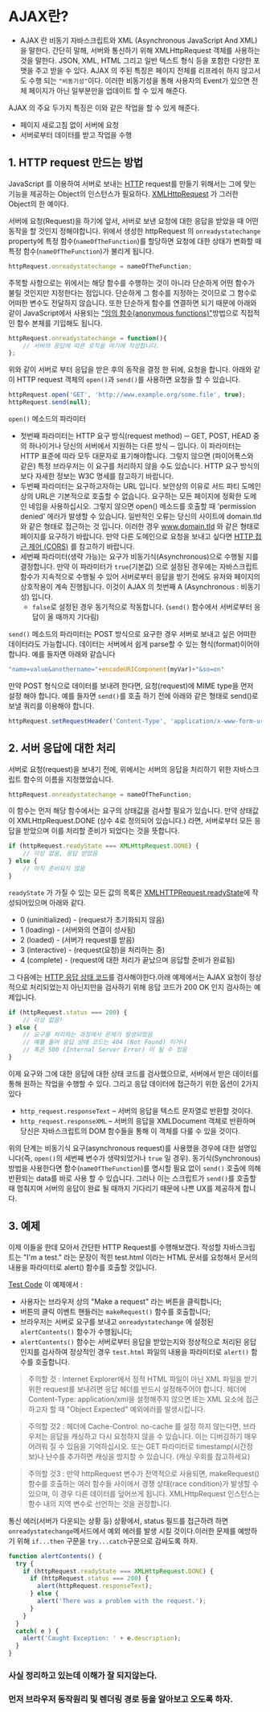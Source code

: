 # AJAX란?

* AJAX 란 비동기 자바스크립트와 XML  (Asynchronous JavaScript And XML) 을 말한다.
간단히 말해, 서버와 통신하기 위해 XMLHttpRequest 객체를 사용하는 것을 말한다.
JSON, XML, HTML 그리고 일반 텍스트 형식 등을 포함한 다양한 포맷을 주고 받을 수 있다.
AJAX 의 주된 특징은 페이지 전체를 리프레쉬 하지 않고서도 수행 되는 `"비동기성"`이다. 
이러한 비동기성을 통해 사용자의 Event가 있으면 전체 페이지가 아닌 일부분만을 업데이트 할 수 있게 해준다.

AJAX 의 주요 두가지 특징은 이와 같은 작업을 할 수 있게 해준다.
* 페이지 새로고침 없이 서버에 요청
* 서버로부터 데이터를 받고 작업을 수행

## 1. HTTP request 만드는 방법

JavaScript 를 이용하여 서버로 보내는 [HTTP](HTTP.md) request를 만들기 위해서는 그에 맞는 기능을 제공하는 Object의 인스턴스가 필요하다. [XMLHttpRequest](XHR.md) 가 그러한 Object의 한 예이다.

서버에 요청(Request)을 하기에 앞서, 서버로 보낸 요청에 대한 응답을 받았을 때 어떤 동작을 할 것인지 정해야합니다. 위에서 생성한 httpRequest 의 `onreadystatechange` property에 특정 함수(`nameOfTheFunction`)를 할당하면 요청에 대한 상태가 변화할 때 특정 함수(`nameOfTheFunction`)가 불리게 됩니다.

```javascript
httpRequest.onreadystatechange = nameOfTheFunction;
```

주목할 사항으로는 위에서는 해당 함수를 수행하는 것이 아니라 단순하게 어떤 함수가 불릴 것인지만 지정한다는 점입니다. 단순하게 그 함수를 지정하는 것이므로 그 함수로 어떠한 변수도 전달하지 않습니다. 또한 단순하게 함수를 연결하면 되기 때문에 아래와 같이 JavaScript에서 사용되는 ["임의 함수(anonymous functions)"](AF.md)방법으로 직접적인 함수 본체를 기입해도 됩니다.

```javascript
httpRequest.onreadystatechange = function(){
    // 서버의 응답에 따른 로직을 여기에 작성합니다.
};
```

위와 같이 서버로 부터 응답을 받은 후의 동작을 결정 한 뒤에, 요청을 합니다. 아래와 같이 HTTP request 객체의 `open()`과 `send()`를 사용하면 요청을 할 수 있습니다.

```javascript
httpRequest.open('GET', 'http://www.example.org/some.file', true);
httpRequest.send(null);
```

`open()` 메소드의 파라미터

* 첫번째 파라미터는 HTTP 요구 방식(request method) ─ GET, POST, HEAD 중의 하나이거나 당신의 서버에서 지원하는 다른 방식 ─ 입니다. 이 파라미터는 HTTP 표준에 따라 모두 대문자로 표기해야합니다. 그렇지 않으면 (파이어폭스와 같은) 특정 브라우저는 이 요구를 처리하지 않을 수도 있습니다. HTTP 요구 방식의 보다 자세한 정보는 W3C 명세를 참고하기 바랍니다.
* 두번째 파라미터는 요구하고자하는 URL 입니다. 보안상의 이유로 서드 파티 도메인 상의 URL은 기본적으로 호출할 수 없습니다. 요구하는 모든 페이지에 정확한 도메인 네임을 사용하십시오. 그렇지 않으면 open() 메소드를 호출할 때 'permission denied' 에러가 발생할 수 있습니다. 일반적인 오류는 당신의 사이트에 domain.tld 와 같은 형태로 접근하는 것 입니다. 이러한 경우 www.domain.tld 와 같은 형태로 페이지를 요구하기 바랍니다. 만약 다른 도메인으로 요청을 보내고 싶다면 [HTTP 접근 제어 (CORS)](CORS.md) 를 참고하기 바랍니다.
* 세번째 파라미터(생략 가능)는 요구가 비동기식(Asynchronous)으로 수행될 지를 결정합니다. 만약 이 파라미터가 `true`(기본값) 으로 설정된 경우에는 자바스크립트 함수가 지속적으로 수행될 수 있어 서버로부터 응답을 받기 전에도 유저와 페이지의 상호작용이 계속 진행됩니다. 이것이 AJAX 의 첫번째 A (Asynchronous : 비동기성) 입니다.
    * `false`로 설정된 경우 동기적으로 작동합니다. (`send()` 함수에서 서버로부터 응답이 올 때까지 기다림)

`send()` 메소드의 파라미터는 POST 방식으로 요구한 경우 서버로 보내고 싶은 어떠한 데이터라도 가능합니다. 데이터는 서버에서 쉽게 parse할 수 있는 형식(format)이어야 합니다. 예를 들자면 아래와 같습니다

```javascript
"name=value&anothername="+encodeURIComponent(myVar)+"&so=on"
```

만약 POST 형식으로 데이터를 보내려 한다면, 요청(request)에 MIME type을 먼저 설정 해야 합니다. 예를 들자면 `send()`를 호출 하기 전에 아래와 같은 형태로 send()로 보낼 쿼리를 이용해야 합니다.

```javascript
httpRequest.setRequestHeader('Content-Type', 'application/x-www-form-urlencoded');
```

## 2. 서버 응답에 대한 처리

서버로 요청(request)을 보내기 전에, 위에서는 서버의 응답을 처리하기 위한 자바스크립트 함수의 이름을 지정했었습니다.
```javascript
httpRequest.onreadystatechange = nameOfTheFunction;
```

이 함수는 먼저 해당 함수에서는 요구의 상태값을 검사할 필요가 있습니다. 만약 상태값이 XMLHttpRequest.DONE (상수 4로 정의되어 있습니다.) 라면, 서버로부터 모든 응답을 받았으며 이를 처리할 준비가 되었다는 것을 뜻합니다.

```javascript
if (httpRequest.readyState === XMLHttpRequest.DONE) {
    // 이상 없음, 응답 받았음
} else {
    // 아직 준비되지 않음
}
```
`readyState` 가 가질 수 있는 모든 값의 목록은 [XMLHTTPRequest.readyState](https://developer.mozilla.org/en-US/docs/Web/API/XMLHttpRequest/readyState)에 작성되어있으며 아래와 같다.

* 0 (uninitialized) - (request가 초기화되지 않음)
* 1 (loading) - (서버와의 연결이 성사됨)
* 2 (loaded) - (서버가 request를 받음)
* 3 (interactive) - (request(요청)을 처리하는 중)
* 4 (complete) - (request에 대한 처리가 끝났으며 응답할 준비가 완료됨)

그 다음에는 [HTTP 응답 상태 코드](https://developer.mozilla.org/ko/docs/Web/HTTP/Status)를 검사해야한다.아래 예제에서는 AJAX 요청이 정상적으로 처리되었는지 아닌지만을 검사하기 위해 응답 코드가 200 OK 인지 검사하는 예제입니다.

```javascript
if (httpRequest.status === 200) {
    // 이상 없음!
} else {
    // 요구를 처리하는 과정에서 문제가 발생되었음
    // 예를 들어 응답 상태 코드는 404 (Not Found) 이거나
    // 혹은 500 (Internal Server Error) 이 될 수 있음
}
```

이제 요구와 그에 대한 응답에 대한 상태 코드를 검사했으므로, 서버에서 받은 데이터를 통해 원하는 작업을 수행할 수 있다. 그리고 응답 데이터에 접근하기 위한 옵션이 2가지 있다

* `http_request.responseText` – 서버의 응답을 텍스트 문자열로 반환할 것이다.
* `http_request.responseXML` – 서버의 응답을 XMLDocument 객체로 반환하며 당신은 자바스크립트의 DOM 함수들을 통해 이 객체를 다룰 수 있을 것이다.

위의 단계는 비동기식 요구(asynchronous request)를 사용했을 경우에 대한 설명입니다(즉, `open()`의 세번째 변수가 생략되었거나 `true` 일 경우). 동기식(Synchronous) 방법을 사용한다면 함수(`nameOfTheFunction`)를 명시할 필요 없이 `send()` 호출에 의해 반환되는 data를 바로 사용 할 수 있습니다. 그러나 이는 스크립트가 `send()`를 호출할 때 멈춰지며 서버의 응답이 완료 될 때까지 기다리기 때문에 나쁜 UX를 제공하게 합니다.

## 3. 예제

이제 이들을 한데 모아서 간단한 HTTP Request를 수행해보겠다. 작성할 자바스크립트는 "I'm a test." 라는 문장이 적힌 test.html 이라는 HTML 문서를 요청해서 문서의 내용을 파라미터로 alert() 함수를 호출할 것입니다. 

[Test Code](test.html) 이 예제에서 :
* 사용자는 브라우저 상의 "Make a request" 라는 버튼을 클릭합니다;
* 버튼의 클릭 이벤트 핸들러는 `makeRequest()` 함수를 호출합니다;
* 브라우저는 서버로 요구를 보내고 `onreadystatechange` 에 설정된 `alertContents()` 함수가 수행됩니다;
* `alertContents()` 함수는 서버로부터 응답을 받았는지와 정상적으로 처리된 응답인지를 검사하여 정상적인 경우 `test.html` 파일의 내용을 파라미터로 `alert()` 함수를 호출합니다.

> 주의할 것 : Internet Explorer에서 정적 HTML 파일이 아닌 XML 파일을 받기 위한 request를 보내려면 응답 헤더를 반드시 설정해주어야 합니다. 헤더에 Content-Type: application/xml을 설정해주지 않으면 IE는 XML 요소에 접근하고자 할 때 "Object Expected" 예외에러를 발생시킵니다.

> 주의할 것2 : 헤더에 Cache-Control: no-cache 를 설정 하지 않는다면, 브라우저는 응답을 캐싱하고 다시 요청하지 않을 수 있습니다. 이는 디버깅하기 매우 어려워 질 수 있음을 기억하십시오. 또는 GET 파라미터로 timestamp(시간정보)나 난수를 추가하면 캐싱을 방지할 수 있습니다. (캐싱 우회를 참고하세요)

> 주의할 것3 :  만약 httpRequest 변수가 전역적으로 사용되면, makeRequest() 함수를 호출하는 여러 함수들 사이에서 경쟁 상태(race condition)가 발생할 수 있으며, 이 경우 다른 데이터를 덮어쓰게 됩니다. XMLHttpRequest 인스턴스는 함수 내의 지역 변수로 선언하는 것을 권장합니다.

통신 에러(서버가 다운되는 상황 등) 상황에서, status 필드를 접근하려 하면 `onreadystatechange`메서드에서 예외 에러를 발생 시킬 것이다.이러한 문제를 예방하기 위해 `if...then` 구문을 `try...catch`구문으로 감싸도록 하자.

```javascript
function alertContents() {
  try {
    if (httpRequest.readyState === XMLHttpRequest.DONE) {
      if (httpRequest.status === 200) {
        alert(httpRequest.responseText);
      } else {
        alert('There was a problem with the request.');
      }
    }
  }
  catch( e ) {
    alert('Caught Exception: ' + e.description);
  }
}
```

### 사실 정리하고 있는데 이해가 잘 되지않는다. 
### 먼저 브라우저 동작원리 및 렌더링 경로 등을 알아보고 오도록 하자.